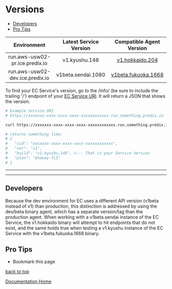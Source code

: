 # Versions

* [Developers](#developers)
* [Pro Tips](#pro-tips)

|           Environment           | Latest Service Version | Compatible Agent Version |
|:-------------------------------:|:----------------------:|:------------------------:|
|  run.aws-usw02-pr.ice.predix.io |      v1.kyushu.146     |      [v1.hokkaido.204](https://github.com/Enterprise-connect/ec-x-sdk/tree/v1/dist)     |
| run.aws-usw02-dev.ice.predix.io |   v1beta.sendai.1080   |    [v1beta.fukuoka.1668](https://github.com/Enterprise-connect/ec-x-sdk/tree/v1beta/dist)   |

To find your EC Service's version, go to the /info/ (be sure to include the trailing '/') endpoint of your [EC Service URI](./service-credentials.md#understanding-credentials). It will return a JSON that shows the version.

```bash
# Example Service URI
# https://xxxxxxx-xxxx-xxxx-xxxx-xxxxxxxxxxxx.run.something.predix.io

curl https://xxxxxxx-xxxx-xxxx-xxxx-xxxxxxxxxxxx.run.something.predix.io/v1/info/

# returns something like:
# {
# 	"sid": "xxxxxxx-xxxx-xxxx-xxxx-xxxxxxxxxxxx",
# 	"ver": "v1",
# 	"build": "v1.kyushu.146", <--- That is your Service Version
# 	"plan": "Oneway-TLS"
# }
```

---
---

## Developers
Because the dev environment for EC uses a different API version (v1beta instead of v1) than production, this distinction is addressed by using the dev/beta binary agent, which has a separate version/tag than the production agent. When working with a v1beta.sendai instance of the EC Service, the v1.hokkaido binary will attempt to hit endpoints that do not exist, and the same holds true when testing a v1.kyushu instance of the EC Service with the v1beta.fukuoka.1668 binary.

## Pro Tips
- Bookmark this page

[back to top](#versions)

[Documentation Home](https://enterprise-connect.github.io/documentation/) 